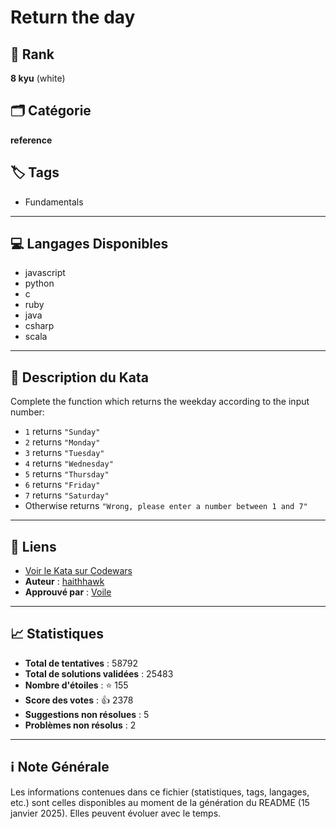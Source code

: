 # Return the day 

## 🏅 Rank
**8 kyu** (white)

## 🗂️ Catégorie
**reference**

## 🏷️ Tags
- Fundamentals

---

## 💻 Langages Disponibles
- javascript
- python
- c
- ruby
- java
- csharp
- scala

---

## 📜 Description du Kata

Complete the function which returns the weekday according to the input number:

* `1` returns `"Sunday"`
* `2` returns `"Monday"`
* `3` returns `"Tuesday"`
* `4` returns `"Wednesday"`
* `5` returns `"Thursday"`
* `6` returns `"Friday"`
* `7` returns `"Saturday"`
* Otherwise returns `"Wrong, please enter a number between 1 and 7"`


---

## 🔗 Liens
- [Voir le Kata sur Codewars](https://www.codewars.com/kata/59dd3ccdded72fc78b000b25)
- **Auteur** : [haithhawk](https://www.codewars.com/users/haithhawk)
- **Approuvé par** : [Voile](https://www.codewars.com/users/Voile)

---

## 📈 Statistiques
- **Total de tentatives** : 58792
- **Total de solutions validées** : 25483
- **Nombre d'étoiles** : ⭐ 155
- **Score des votes** : 👍 2378
- **Suggestions non résolues** : 5
- **Problèmes non résolus** : 2

---

## ℹ️ Note Générale
Les informations contenues dans ce fichier (statistiques, tags, langages, etc.) sont celles disponibles au moment de la génération du README (15 janvier 2025). Elles peuvent évoluer avec le temps.
